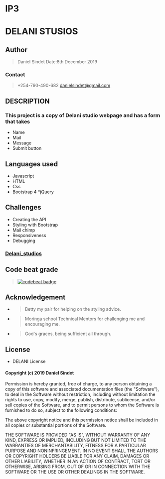 # IP3
# DELANI STUSIOS
## Author 
 > Daniel Sindet
 > Date:8th December 2019
 ### Contact
 > +254-790-490-682
 > danielsindet@gmail.com
 ## DESCRIPTION
### This project is a copy of Delani studio webpage and has a form that takes
* Name
* Mail
* Message
* Submit button
## Languages used
* Javascript
* HTML
* Css
* Bootstrap 4
*jQuery
## Challenges
 * Creating the API 
 * Styling with Bootstrap
 * Mail chimp
 * Responsiveness
 * Debugging
### [Delani_studios](https://danielsind.github.io/delanistudios/)
## Code beat grade 
> [![codebeat badge](https://codebeat.co/badges/9ff93cf1-ca3d-4b2b-9e4b-855fa6761dc0)](https://codebeat.co/projects/github-com-danielsind-delanistudios-master)
## Acknowledgement
* > Betty my pair for helping on the styling advice.
* > Moringa school Technical Mentors for challenging me and encouraging me.
* > God's graces, being sufficient all through.
## License
 * DELANI License
#### Copyright (c) 2019 Daniel Sindet 

Permission is hereby granted, free of charge, to any person obtaining a copy
of this software and associated documentation files (the "Software"), to deal
in the Software without restriction, including without limitation the rights
to use, copy, modify, merge, publish, distribute, sublicense, and/or sell
copies of the Software, and to permit persons to whom the Software is
furnished to do so, subject to the following conditions:

The above copyright notice and this permission notice shall be included in all
copies or substantial portions of the Software.

THE SOFTWARE IS PROVIDED "AS IS", WITHOUT WARRANTY OF ANY KIND, EXPRESS OR
IMPLIED, INCLUDING BUT NOT LIMITED TO THE WARRANTIES OF MERCHANTABILITY,
FITNESS FOR A PARTICULAR PURPOSE AND NONINFRINGEMENT. IN NO EVENT SHALL THE
AUTHORS OR COPYRIGHT HOLDERS BE LIABLE FOR ANY CLAIM, DAMAGES OR OTHER
LIABILITY, WHETHER IN AN ACTION OF CONTRACT, TORT OR OTHERWISE, ARISING FROM,
OUT OF OR IN CONNECTION WITH THE SOFTWARE OR THE USE OR OTHER DEALINGS IN THE
SOFTWARE.
